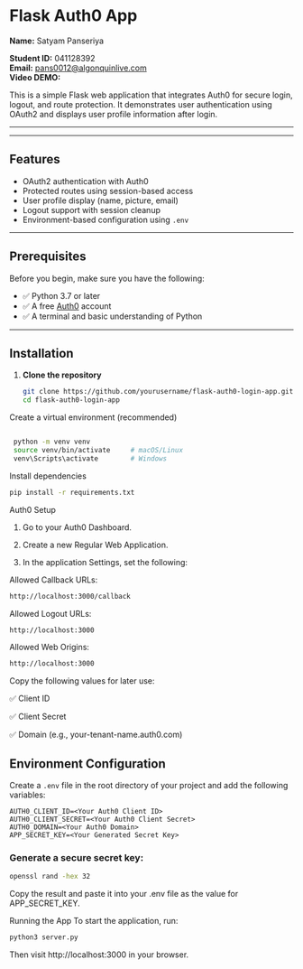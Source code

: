 # Flask Auth0 App

**Name:** Satyam Panseriya 

**Student ID:** 041128392  
**Email:** pans0012@algonquinlive.com  
**Video DEMO:** 

This is a simple Flask web application that integrates Auth0 for secure login, logout, and route protection. It demonstrates user authentication using OAuth2 and displays user profile information after login.

---

---

## Features

-  OAuth2 authentication with Auth0
-  Protected routes using session-based access
-  User profile display (name, picture, email)
-  Logout support with session cleanup
-  Environment-based configuration using `.env`

---

##  Prerequisites

Before you begin, make sure you have the following:

- ✅ Python 3.7 or later
- ✅ A free [Auth0](https://auth0.com/) account
- ✅ A terminal and basic understanding of Python

---

## Installation

1. **Clone the repository**

   ```bash
   git clone https://github.com/yourusername/flask-auth0-login-app.git
   cd flask-auth0-login-app
   
Create a virtual environment (recommended)

   ```bash

    python -m venv venv
    source venv/bin/activate     # macOS/Linux
    venv\Scripts\activate        # Windows
   ```


Install dependencies

```bash
pip install -r requirements.txt
```


 Auth0 Setup

1. Go to your Auth0 Dashboard.

2. Create a new Regular Web Application.

3. In the application Settings, set the following:

Allowed Callback URLs:

```bash
http://localhost:3000/callback
```

Allowed Logout URLs:

```bash
http://localhost:3000
```

Allowed Web Origins:

```bash
http://localhost:3000
```

Copy the following values for later use:

✅ Client ID

✅ Client Secret

✅ Domain (e.g., your-tenant-name.auth0.com)

## Environment Configuration

Create a `.env` file in the root directory of your project and add the following variables:

```env
AUTH0_CLIENT_ID=<Your Auth0 Client ID>
AUTH0_CLIENT_SECRET=<Your Auth0 Client Secret>
AUTH0_DOMAIN=<Your Auth0 Domain>
APP_SECRET_KEY=<Your Generated Secret Key>
```

### Generate a secure secret key:
```bash
openssl rand -hex 32
```

Copy the result and paste it into your .env file as the value for APP_SECRET_KEY.


 Running the App
To start the application, run:

```bash
python3 server.py
```
Then visit http://localhost:3000 in your browser.


